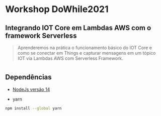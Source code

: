 # Workshop DoWhile2021
## Integrando IOT Core em Lambdas AWS com o framework Serverless

> Aprenderemos na prática o funcionamento básico do IOT Core e como se conectar em Things e capturar mensagens em um tópico IOT via Lambdas AWS com Serverless Framework.

#
## Dependências
- [NodeJs versão 14](https://nodejs.org/en/)

- yarn
```bash
npm install --global yarn
```